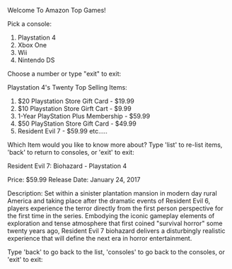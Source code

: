 



Welcome To Amazon Top Games!

Pick a console:

1. Playstation 4
2. Xbox One
3. Wii
4. Nintendo DS

Choose a number or type "exit" to exit:





Playstation 4's Twenty Top Selling Items:

1. $20 Playstation Store Gift Card - $19.99
2. $10 Playstation Store Girft Cart - $9.99
3. 1-Year PlayStation Plus Membership - $59.99
4. $50 PlayStation Store Gift Card - $49.99
5. Resident Evil 7 - $59.99
etc.....


Which Item would you like to know more about? Type 'list' to re-list items, 'back' to return to consoles, or 'exit' to exit:


Resident Evil 7: Biohazard - Playstation 4

Price:  $59.99
Release Date: January 24, 2017

Description: Set within a sinister plantation mansion in modern day rural America and taking place after the dramatic events of Resident Evil 6, players experience the terror directly from the first person perspective for the first time in the series. Embodying the iconic gameplay elements of exploration and tense atmosphere that first coined "survival horror" some twenty years ago, Resident Evil 7 biohazard delivers a disturbingly realistic experience that will define the next era in horror entertainment. 

Type 'back' to go back to the list, 'consoles' to go back to the consoles, or 'exit' to exit:






